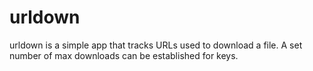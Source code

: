 urldown
=======

urldown is a simple app that tracks URLs used to download a file. A set number of max downloads can be established for keys.
